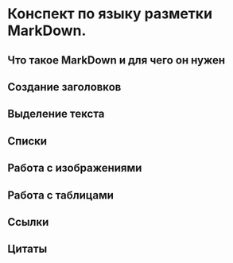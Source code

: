 # Конспект по языку разметки MarkDown.

## Что такое MarkDown и для чего он нужен

## Создание заголовков

## Выделение текста

## Списки

## Работа с изображениями 

## Работа с таблицами

## Ссылки

## Цитаты 